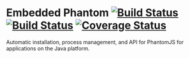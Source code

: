 # Embedded Phantom [![Build Status](https://travis-ci.org/michaelahlers/embedded-phantom.svg?branch=master)](https://travis-ci.org/michaelahlers/embedded-phantom) [![Build Status](https://ci.appveyor.com/api/projects/status/xjlwjvlwscsg8vms?svg=true)](https://ci.appveyor.com/project/michaelahlers/embedded-phantom) [![Coverage Status](https://coveralls.io/repos/github/michaelahlers/embedded-phantom/badge.svg)](https://coveralls.io/github/michaelahlers/embedded-phantom)

Automatic installation, process management, and API for PhantomJS for applications on the Java platform.
